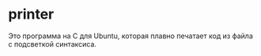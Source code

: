 # printer
Это программа на C для Ubuntu, которая плавно печатает код из файла с подсветкой синтаксиса.
